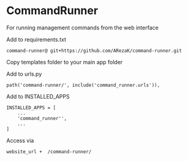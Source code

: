 # CommandRunner
For running management commands from the web interface

Add to requirements.txt
```
command-runner@ git+https://github.com/ARezaK/command-runner.git
```

Copy templates folder to your main app folder


Add to urls.py
```
path('command-runner/', include('command_runner.urls')),
```

Add to INSTALLED_APPS
```
INSTALLED_APPS = [
    ...
    'command_runner'',
    ...
]
```

Access via

```
website_url +  /command-runner/
```
